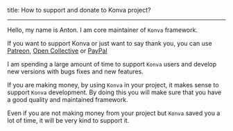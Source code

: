 title: How to support and donate to Konva project?

---


Hello, my name is Anton. I am core maintainer of `Konva` framework.

If you want to support Konva or just want to say thank you, you can use [Patreon](https://www.patreon.com/lavrton), [Open Collective](https://opencollective.com/konva) or [PayPal](https://paypal.me/lavrton)


I am spending a large amount of time to support `Konva` users and develop new versions with bugs fixes and new features.

If you are making money, by using `Konva` in your project, it makes sense to support `Konva` development. By doing this you will make sure that you have a good quality and maintained framework.

Even if you are not making money from your project but `Konva` saved you a lot of time, it will be very kind to support it.
